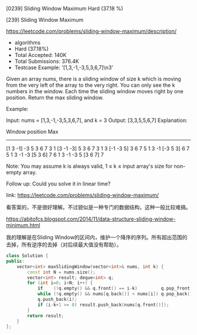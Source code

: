 [0239] Sliding Window Maximum                                       Hard   (37.18 %)

<!--front-->	
[239] Sliding Window Maximum  

https://leetcode.com/problems/sliding-window-maximum/description/

* algorithms
* Hard (37.18%)
* Total Accepted:    140K
* Total Submissions: 376.4K
* Testcase Example:  '[1,3,-1,-3,5,3,6,7]\n3'

Given an array nums, there is a sliding window of size k which is moving from the very left of the array to the very right. You can only see the k numbers in the window. Each time the sliding window moves right by one position. Return the max sliding window.

Example:


Input: nums = [1,3,-1,-3,5,3,6,7], and k = 3
Output: [3,3,5,5,6,7] 
Explanation: 

Window position                Max
---------------               -----
[1  3  -1] -3  5  3  6  7       3
 1 [3  -1  -3] 5  3  6  7       3
 1  3 [-1  -3  5] 3  6  7       5
 1  3  -1 [-3  5  3] 6  7       5
 1  3  -1  -3 [5  3  6] 7       6
 1  3  -1  -3  5 [3  6  7]      7


Note: 
You may assume k is always valid, 1 ≤ k ≤ input array's size for non-empty array.

Follow up:
Could you solve it in linear time?






<!--back-->

link: https://leetcode.com/problems/sliding-window-maximum/

看答案的，不是很好理解。不过貌似是一种专门的数据结构，这种一般比较难搞。

https://abitofcs.blogspot.com/2014/11/data-structure-sliding-window-minimum.html

我的理解是在Sliding Window的区间内，维护一个降序的序列。所有超出范围的去掉，所有逆序的去掉（对后续最大值没有帮助）。

```cpp
class Solution {
public:
    vector<int> maxSlidingWindow(vector<int>& nums, int k) {
        const int N = nums.size();
        vector<int> result; deque<int> q;
        for (int i=0; i<N; i++) {
            if    (!q.empty() && q.front() == i-k)         q.pop_front();
            while (!q.empty() && nums[q.back()] < nums[i]) q.pop_back();
            q.push_back(i);
            if (i-k+1 >= 0) result.push_back(nums[q.front()]);
        }
        return result;
    }
};
```
